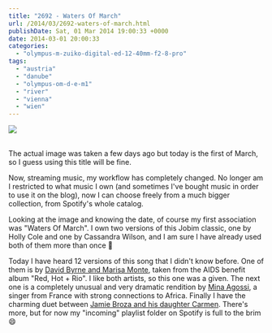 ```yaml
---
title: "2692 - Waters Of March"
url: /2014/03/2692-waters-of-march.html
publishDate: Sat, 01 Mar 2014 19:00:33 +0000
date: 2014-03-01 20:00:33
categories: 
  - "olympus-m-zuiko-digital-ed-12-40mm-f2-8-pro"
tags: 
  - "austria"
  - "danube"
  - "olympus-om-d-e-m1"
  - "river"
  - "vienna"
  - "wien"
---
```

<div class="container">
<div class="center"><a target="_blank" href="https://d25zfm9zpd7gm5.cloudfront.net/1200x1200/2014/20140224_163812_lr.jpg"><img src="https://d25zfm9zpd7gm5.cloudfront.net/0600x0600/2014/20140224_163812_lr.jpg" /></a></div>
</div>
<br />

The actual image was taken a few days ago but today is the first of March, so I guess using this title will be fine.

Now, streaming music, my workflow has completely changed. No longer am I restricted to what music I own (and sometimes I've bought music in order to use it on the blog), now I can choose freely from a much bigger collection, from Spotify's whole catalog.

Looking at the image and knowing the date, of course my first association was "Waters Of March". I own two versions of this Jobim classic, one by Holly Cole and one by Cassandra Wilson, and I am sure I have already used both of them more than once 🙂

Today I have heard 12 versions of this song that I didn't know before. One of them is by <a href="https://www.youtube.com/watch?v=3wi-s8R9Gfc" target="_blank">David Byrne and Marisa Monte</a>, taken from the AIDS benefit album "Red, Hot + Rio". I like both artists, so this one was a given. The next one is a completely unusual and very dramatic rendition by <a href="https://www.youtube.com/watch?v=PbGUaeEcuIk" target="_blank">Mina Agossi</a>, a singer from France with strong connections to Africa. Finally I have the charming duet between <a href="https://www.youtube.com/watch?v=bZO3binphGI" target="_blank">Jamie Broza and his daughter Carmen</a>. There's more, but for now my "incoming" playlist folder on Spotify is full to the brim 😄
